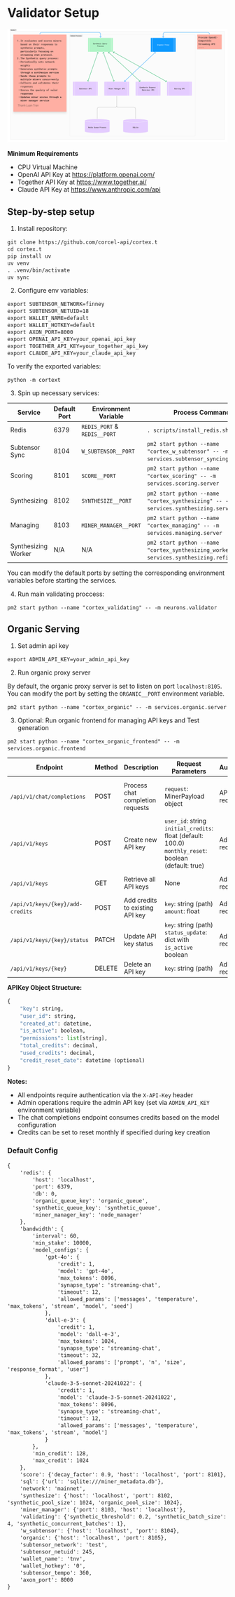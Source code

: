# Validator Setup

![Validator Diagram](../assets/validator-diagram.png)

**Minimum Requirements**
- CPU Virtual Machine
- OpenAI API Key at https://platform.openai.com/
- Together API Key at https://www.together.ai/
- Claude API Key at https://www.anthropic.com/api

## Step-by-step setup

1. Install repository:
```
git clone https://github.com/corcel-api/cortex.t
cd cortex.t
pip install uv
uv venv
. .venv/bin/activate
uv sync
```

2. Configure env variables:
```
export SUBTENSOR_NETWORK=finney
export SUBTENSOR_NETUID=18
export WALLET_NAME=default
export WALLET_HOTKEY=default
export AXON_PORT=8000
export OPENAI_API_KEY=your_openai_api_key
export TOGETHER_API_KEY=your_together_api_key
export CLAUDE_API_KEY=your_claude_api_key
```

To verify the exported variables:
```
python -m cortext
```

3. Spin up necessary services:

| Service | Default Port | Environment Variable | Process Command |
|---------|-------------|---------------------|-----------------|
| Redis | 6379 | `REDIS_PORT` & `REDIS__PORT` | `. scripts/install_redis.sh` |
| Subtensor Sync | 8104 | `W_SUBTENSOR__PORT` | `pm2 start python --name "cortex_w_subtensor" -- -m services.subtensor_syncing.server` |
| Scoring | 8101 | `SCORE__PORT` | `pm2 start python --name "cortex_scoring" -- -m services.scoring.server` |
| Synthesizing | 8102 | `SYNTHESIZE__PORT` | `pm2 start python --name "cortex_synthesizing" -- -m services.synthesizing.server` |
| Managing | 8103 | `MINER_MANAGER__PORT` | `pm2 start python --name "cortex_managing" -- -m services.managing.server` |
| Synthesizing Worker | N/A | N/A | `pm2 start python --name "cortex_synthesizing_worker" -- -m services.synthesizing.refill_worker` |

You can modify the default ports by setting the corresponding environment variables before starting the services.

4. Run main validating proccess:
```
pm2 start python --name "cortex_validating" -- -m neurons.validator
```

## Organic Serving
1. Set admin api key
```
export ADMIN_API_KEY=your_admin_api_key
```
2. Run organic proxy server

By default, the organic proxy server is set to listen on port `localhost:8105`.
You can modify the port by setting the `ORGANIC__PORT` environment variable.

```
pm2 start python --name "cortex_organic" -- -m services.organic.server
```
3. Optional: Run organic frontend for managing API keys and Test generation
```
pm2 start python --name "cortex_organic_frontend" -- -m services.organic.frontend
```

| Endpoint | Method | Description | Request Parameters | Authentication | Response |
|----------|---------|-------------|-------------------|----------------|-----------|
| `/api/v1/chat/completions` | POST | Process chat completion requests | `request`: MinerPayload object | API Key required | Streaming response of chat completion chunks |
| `/api/v1/keys` | POST | Create new API key | `user_id`: string<br>`initial_credits`: float (default: 100.0)<br>`monthly_reset`: boolean (default: true) | Admin API Key required | New APIKey object |
| `/api/v1/keys` | GET | Retrieve all API keys | None | Admin API Key required | List of APIKey objects |
| `/api/v1/keys/{key}/add-credits` | POST | Add credits to existing API key | `key`: string (path)<br>`amount`: float | Admin API Key required | Updated APIKey object |
| `/api/v1/keys/{key}/status` | PATCH | Update API key status | `key`: string (path)<br>`status_update`: dict with `is_active` boolean | Admin API Key required | Updated APIKey object |
| `/api/v1/keys/{key}` | DELETE | Delete an API key | `key`: string (path) | Admin API Key required | Success message |

**APIKey Object Structure:**
```python
{
    "key": string,
    "user_id": string,
    "created_at": datetime,
    "is_active": boolean,
    "permissions": list[string],
    "total_credits": decimal,
    "used_credits": decimal,
    "credit_reset_date": datetime (optional)
}
```

**Notes:**
- All endpoints require authentication via the `X-API-Key` header
- Admin operations require the admin API key (set via `ADMIN_API_KEY` environment variable)
- The chat completions endpoint consumes credits based on the model configuration
- Credits can be set to reset monthly if specified during key creation


### Default Config
```
{
    'redis': {
        'host': 'localhost',
        'port': 6379,
        'db': 0,
        'organic_queue_key': 'organic_queue',
        'synthetic_queue_key': 'synthetic_queue',
        'miner_manager_key': 'node_manager'
    },
    'bandwidth': {
        'interval': 60,
        'min_stake': 10000,
        'model_configs': {
            'gpt-4o': {
                'credit': 1,
                'model': 'gpt-4o',
                'max_tokens': 8096,
                'synapse_type': 'streaming-chat',
                'timeout': 12,
                'allowed_params': ['messages', 'temperature', 'max_tokens', 'stream', 'model', 'seed']
            },
            'dall-e-3': {
                'credit': 1,
                'model': 'dall-e-3',
                'max_tokens': 1024,
                'synapse_type': 'streaming-chat',
                'timeout': 32,
                'allowed_params': ['prompt', 'n', 'size', 'response_format', 'user']
            },
            'claude-3-5-sonnet-20241022': {
                'credit': 1,
                'model': 'claude-3-5-sonnet-20241022',
                'max_tokens': 8096,
                'synapse_type': 'streaming-chat',
                'timeout': 12,
                'allowed_params': ['messages', 'temperature', 'max_tokens', 'stream', 'model']
            }
        },
        'min_credit': 128,
        'max_credit': 1024
    },
    'score': {'decay_factor': 0.9, 'host': 'localhost', 'port': 8101},
    'sql': {'url': 'sqlite:///miner_metadata.db'},
    'network': 'mainnet',
    'synthesize': {'host': 'localhost', 'port': 8102, 'synthetic_pool_size': 1024, 'organic_pool_size': 1024},
    'miner_manager': {'port': 8103, 'host': 'localhost'},
    'validating': {'synthetic_threshold': 0.2, 'synthetic_batch_size': 4, 'synthetic_concurrent_batches': 1},
    'w_subtensor': {'host': 'localhost', 'port': 8104},
    'organic': {'host': 'localhost', 'port': 8105},
    'subtensor_network': 'test',
    'subtensor_netuid': 245,
    'wallet_name': 'tnv',
    'wallet_hotkey': '0',
    'subtensor_tempo': 360,
    'axon_port': 8000
}
```